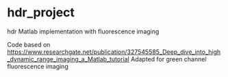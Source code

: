 # hdr_project
hdr Matlab implementation with fluorescence imaging

Code based on https://www.researchgate.net/publication/327545585_Deep_dive_into_high_dynamic_range_imaging_a_Matlab_tutorial
Adapted for green channel fluorescence imaging

